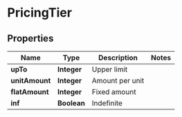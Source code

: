 

# PricingTier


## Properties

| Name | Type | Description | Notes |
|------------ | ------------- | ------------- | -------------|
|**upTo** | **Integer** | Upper limit |  |
|**unitAmount** | **Integer** | Amount per unit |  |
|**flatAmount** | **Integer** | Fixed amount |  |
|**inf** | **Boolean** | Indefinite |  |



